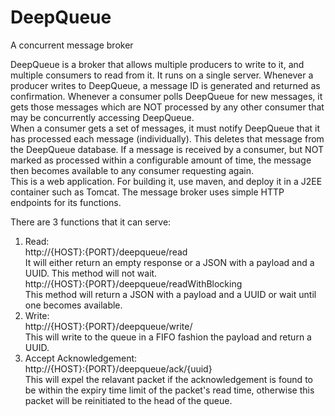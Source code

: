 # DeepQueue
A concurrent message broker

DeepQueue is a broker that allows multiple producers to write to it, and multiple consumers to read from it. It runs on a single server. Whenever a producer writes to DeepQueue, a message ID is generated and returned as confirmation. Whenever a consumer polls DeepQueue for new messages, it gets those messages which are NOT processed by any other consumer that may be concurrently accessing DeepQueue.  
When a consumer gets a set of messages, it must notify DeepQueue that it has processed each message (individually). This deletes that message from the DeepQueue database. If a message is received by a consumer, but NOT marked as processed within a configurable amount of time, the message then becomes available to any consumer requesting again.  
This is a web application. For building it, use maven, and deploy it in a J2EE container such as Tomcat. The message broker uses simple HTTP endpoints for its functions.  

There are 3 functions that it can serve:  
1. Read:  
  http://{HOST}:{PORT}/deepqueue/read  
  It will either return an empty response or a JSON with a payload and a UUID. This method will not wait.  
  http://{HOST}:{PORT}/deepqueue/readWithBlocking  
  This method will return a JSON with a payload and a UUID or wait until one becomes available.    
2. Write:  
  http://{HOST}:{PORT}/deepqueue/write/<payload>  
  This will write to the queue in a FIFO fashion the payload and return a UUID.    
3. Accept Acknowledgement:  
  http://{HOST}:{PORT}/deepqueue/ack/{uuid}  
  This will expel the relavant packet if the acknowledgement is found to be within the expiry time limit of the packet's read time, otherwise this packet will be reinitiated to the head of the queue. 
